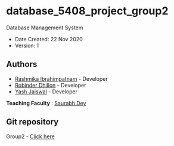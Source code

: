 # database_5408_project_group2

Database Management System

* Date Created: 22 Nov 2020
* Version: 1

## Authors

- [Rashmika Ibrahimpatnam](rs369167@dal.ca) - Developer
- [Robinder Dhillon](rb802397@dal.ca) - Developer
- [Yash Jaiswal](ys432526@dal.ca) - Developer

**Teaching Faculty** : [Saurabh Dey](Saurabh.Dey@Dal.Ca)

## Git repository

Group2 - [Click here](https://git.cs.dal.ca/yna/database_5408_project.git)
